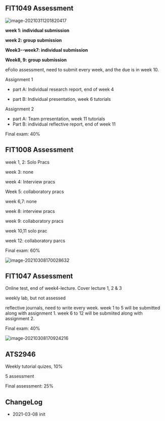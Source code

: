 ## FIT1049 Assessment

![image-20210311201820417](https://tva1.sinaimg.cn/large/008eGmZEgy1gog8cgh5zkj31la0lin1r.jpg)



**week 1: individual submission**

**week 2: group submission**

**Week3--week7: individual submission**

**Week8, 9: group submission**



eFolio assessment, need to submit every week, and the due is in week 10.

Assignment 1 

- part A: Individual research report, end of week 4

- part B: Individual presentation, week 6 tutorials

Assignment 2

- part A: Team prresentation, week 11 tutorials
- Part B: individual reflective report, end of week 11

Final exam: 40%



## FIT1008 Assessment

week 1, 2: Solo Pracs

week 3: none

week 4: Interview pracs

Week 5: collaboratory pracs

week 6,7: none

week 8: interview pracs

week 9: collaboratory pracs

week 10,11 solo prac

week 12: collaboratory parcs

Final exam: 60%



![image-20210308170028632](https://tva1.sinaimg.cn/large/008eGmZEgy1goclrp4l5uj30u01u0dsi.jpg)



## FIT1047 Assessment

Online test, end of week4-lecture. Cover lecture 1, 2 & 3 

weekly lab, but not assessed

reflective journals, need to write every week. week 1 to 5 will be submitted along with assignment 1. week 6 to 12 will be submiited along with assignment 2.

Final exam: 40%



![image-20210308170924216](https://tva1.sinaimg.cn/large/008eGmZEgy1gocm0w22fdj30u01v814g.jpg)



## ATS2946

Weekly tutorial quizes, 10%

5 assessment

Final assessment: 25%



## ChangeLog

- 2021-03-08 init